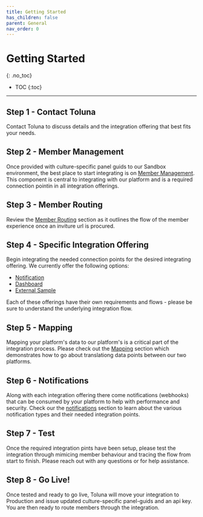 ```yaml
---
title: Getting Started
has_children: false
parent: General
nav_order: 0
---
```


# Getting Started
{: .no_toc}


* TOC
{:toc}

---


## Step 1 - Contact Toluna

Contact Toluna to discuss details and the integration offering that best fits your needs. 

## Step 2 - Member Management

Once provided with culture-specific panel guids to our Sandbox environment, the best place to start integrating is on [Member Management](/membermanagement). This component is central to integrating with our platform and is a required connection pointin in all integration offerings. 

## Step 3 - Member Routing

Review the [Member Routing](/memberrouting) section as it outlines the flow of the member experience once an inviture url is procured. 

## Step 4 - Specific Integration Offering

Begin integrating the needed connection points for the desired integrating offering. We currently offer the following options:

- [Notification](/notification)
- [Dashboard](/dashboard)
- [External Sample](/externalsample)

Each of these offerings have their own requirements and flows - please be sure to understand the underlying integration flow. 

## Step 5 - Mapping
Mapping your platform's data to our platform's is a critical part of the integration process. Please check out the [Mapping](/mapping) section which demonstrates how to go about translationg data points between our two platforms. 

## Step 6 - Notifications
Along with each integration offering there come notifications (webhooks) that can be consumed by your platform to help with performance and security. Check our the [notifications](/notifications) section to learn about the various notification types and their needed integration points. 

## Step 7 - Test
Once the required integration pints have been setup, please test the integration through mimicing member behaviour and tracing the flow from start to finish. Please reach out with any questions or for help assistance. 

## Step 8 - Go Live!
Once tested and ready to go live, Toluna will move your integration to Production and issue updated culture-specific panel-guids and an api key. You are then ready to route members through the integration. 